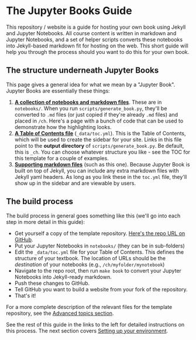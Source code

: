 # The Jupyter Books Guide

This repository / website is a guide for hosting your own book using
Jekyll and Jupyter Notebooks. All course content is written in markdown and
Jupyter Notebooks, and a set of helper scripts converts these notebooks into
Jekyll-based markdown fit for hosting on the web. This short guide will
help you through the process should you want to do this for your own book.

## The structure underneath Jupyter Books

This page gives a general idea for what we mean by a "Jupyter Book". Jupyter Books
are essentially these things:

1. [**A collection of notebooks and markdown files**](https://github.com/choldgraf/jupyter-book/tree/master/notebooks). These are in `notebooks/`. When you run `scripts/generate_book.py`,
   they'll be converted to `.md` files (or just copied if they're already `.md` files) and placed in `/ch`.
Here's a page with a bunch of code that can be used
to demonstrate how the highlighting looks.
2. [**A Table of Contents file**](https://github.com/choldgraf/jupyter-book/tree/master/_data/toc.yml) (`_data/toc.yml`). This is
   the Table of Contents, which will be used to create the sidebar for your site. Links in this file point to the **output directory**
   of `scripts/generate_book.py`. Be default, this is `_ch`. You can choose whatever structure you like - see the TOC for this template
   for a couple of examples.
3. [**Supporting markdown files**](https://github.com/choldgraf/jupyter-book/blob/master/index.md) (such as this one). Because
   Jupyter Book is built on top of Jekyll, you can include any extra markdown files with Jekyll yaml headers. As long as you link these
   in the `toc.yml` file, they'll show up in the sidebar and are viewable by users.

## The build process

The build process in general goes something like this (we'll go into each
step in more detail in this guide):

* Get yourself a copy of the template repository. [Here's the repo URL on GitHub](https://github.com/choldgraf/jupyter-book).
* Put your Jupyter Notebooks in `notebooks/` (they can be in sub-folders)
* Edit the `_data/toc.yml` file for your Table of Contents. This defines the structure
  of your textbook. The location of URLs should be the *destination* of your notebooks (e.g., `/ch/myfolder/mynotebook`)
* Navigate to the repo root, then run `make book` to convert your Jupyter Notebooks into Jekyll-ready markdown.
* Push these changes to GitHub.
* Tell GitHub you want to build a website from your fork of the repository.
* That's it!

For a more complete description of the relevant files for the template repository,
see the [Advanced topics section](../07_advanced).

See the rest of this guide in the links to the left for detailed
instructions on this process. The next section covers [Setting up your environment](../02_setup).

